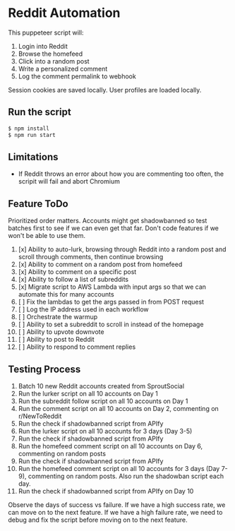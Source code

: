 # Reddit Automation

This puppeteer script will:
1. Login into Reddit
2. Browse the homefeed
3. Click into a random post
4. Write a personalized comment
5. Log the comment permalink to webhook

Session cookies are saved locally. User profiles are loaded locally.

## Run the script

```bash
$ npm install
$ npm run start
```

## Limitations

- If Reddit throws an error about how you are commenting too often, the scripit will fail and abort Chromium

## Feature ToDo

Prioritized order matters. Accounts might get shadowbanned so test batches first to see if we can even get that far. Don't code features if we won't be able to use them.

1. [x] Ability to auto-lurk, browsing through Reddit into a random post and scroll through comments, then continue browsing
2. [x] Ability to comment on a random post from homefeed
3. [x] Ability to comment on a specific post
4. [x] Ability to follow a list of subreddits
5. [x] Migrate script to AWS Lambda with input args so that we can automate this for many accounts
6. [ ] Fix the lambdas to get the args passed in from POST request
7. [ ] Log the IP address used in each workflow
8. [ ] Orchestrate the warmup
9. [ ] Ability to set a subreddit to scroll in instead of the homepage
10. [ ] Ability to upvote downvote
11. [ ] Ability to post to Reddit
12. [ ] Ability to respond to comment replies

## Testing Process

1. Batch 10 new Reddit accounts created from SproutSocial
2. Run the lurker script on all 10 accounts on Day 1
3. Run the subreddit follow script on all 10 accounts on Day 1
3. Run the comment script on all 10 accounts on Day 2, commenting on r/NewToReddit
4. Run the check if shadowbanned script from APIfy
5. Run the lurker script on all 10 accounts for 3 days (Day 3-5)
6. Run the check if shadowbanned script from APIfy
7. Run the homefeed comment script on all 10 accounts on Day 6, commenting on random posts
8. Run the check if shadowbanned script from APIfy
9. Run the homefeed comment script on all 10 accounts for 3 days (Day 7-9), commenting on random posts. Also run the shadowban script each day.
10. Run the check if shadowbanned script from APIfy on Day 10

Observe the days of success vs failure. If we have a high success rate, we can move on to the next feature. If we have a high failure rate, we need to debug and fix the script before moving on to the next feature.